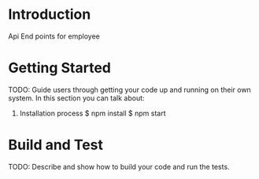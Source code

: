 # Introduction 
Api End points for employee
# Getting Started
TODO: Guide users through getting your code up and running on their own system. In this section you can talk about:
1.	Installation process
$ npm  install
$ npm  start


# Build and Test
TODO: Describe and show how to build your code and run the tests. 

